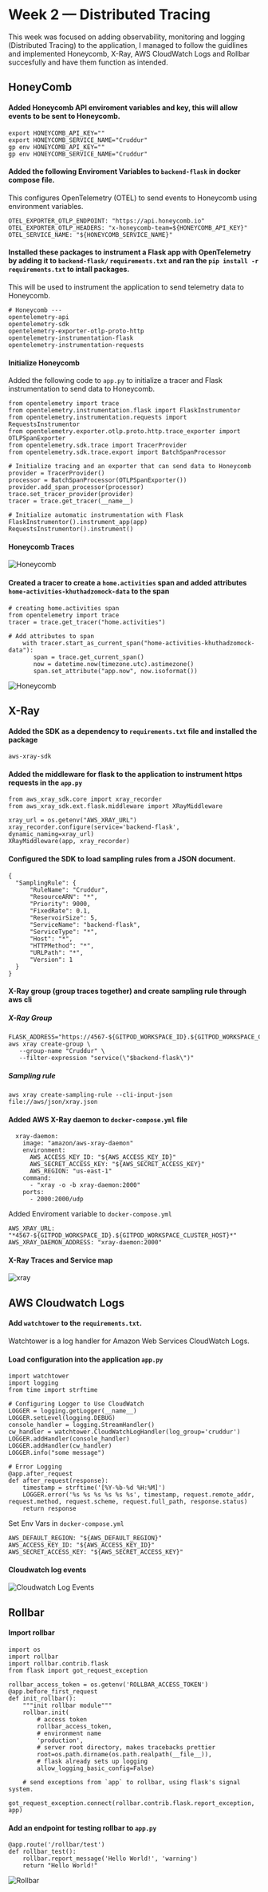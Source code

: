 # Week 2 — Distributed Tracing
This week was focused on adding observability, monitoring and logging (Distributed Tracing) to the application, I managed to follow the guidlines and implemented Honeycomb, X-Ray, AWS CloudWatch Logs and Rollbar succesfully and have them function as intended.

## HoneyComb
#### Added Honeycomb API enviroment variables and key, this will allow events to be sent to Honeycomb.
```
export HONEYCOMB_API_KEY=""
export HONEYCOMB_SERVICE_NAME="Cruddur"
gp env HONEYCOMB_API_KEY=""
gp env HONEYCOMB_SERVICE_NAME="Cruddur"
```
#### Added the following Enviroment Variables to ```backend-flask``` in docker compose file.
This configures OpenTelemetry (OTEL) to send events to Honeycomb using environment variables.
```
OTEL_EXPORTER_OTLP_ENDPOINT: "https://api.honeycomb.io"
OTEL_EXPORTER_OTLP_HEADERS: "x-honeycomb-team=${HONEYCOMB_API_KEY}"
OTEL_SERVICE_NAME: "${HONEYCOMB_SERVICE_NAME}"
```
#### Installed these packages to instrument a Flask app with OpenTelemetry by adding it to ```backend-flask/``` ```requirements.txt``` and ran the ```pip install -r requirements.txt``` to intall packages.
This will be used to instrument the application to send telemetry data to Honeycomb.

```
# Honeycomb ---
opentelemetry-api 
opentelemetry-sdk 
opentelemetry-exporter-otlp-proto-http 
opentelemetry-instrumentation-flask 
opentelemetry-instrumentation-requests
```
#### Initialize Honeycomb
Added the following code to ```app.py``` to initialize a tracer and Flask instrumentation to send data to Honeycomb.
```
from opentelemetry import trace
from opentelemetry.instrumentation.flask import FlaskInstrumentor
from opentelemetry.instrumentation.requests import RequestsInstrumentor
from opentelemetry.exporter.otlp.proto.http.trace_exporter import OTLPSpanExporter
from opentelemetry.sdk.trace import TracerProvider
from opentelemetry.sdk.trace.export import BatchSpanProcessor
```
```
# Initialize tracing and an exporter that can send data to Honeycomb
provider = TracerProvider()
processor = BatchSpanProcessor(OTLPSpanExporter())
provider.add_span_processor(processor)
trace.set_tracer_provider(provider)
tracer = trace.get_tracer(__name__)
```
```
# Initialize automatic instrumentation with Flask
FlaskInstrumentor().instrument_app(app)
RequestsInstrumentor().instrument()
```
#### Honeycomb Traces
![Honeycomb](assets/honeycomb.png)
#### Created a tracer to create a ```home.activities``` span and added attributes ```home-activities-khuthadzomock-data``` to the span
```
# creating home.activities span
from opentelemetry import trace
tracer = trace.get_tracer("home.activities")
```
```
# Add attributes to span
    with tracer.start_as_current_span("home-activities-khuthadzomock-data"):
       span = trace.get_current_span()
       now = datetime.now(timezone.utc).astimezone()
       span.set_attribute("app.now", now.isoformat())
```
![Honeycomb](assets/khuthadzomockdata.png)
## X-Ray
#### Added the SDK as a dependency to ```requirements.txt``` file and installed the package
```
aws-xray-sdk
```
#### Added the middleware for flask to the application to instrument https requests in the ```app.py```
```
from aws_xray_sdk.core import xray_recorder
from aws_xray_sdk.ext.flask.middleware import XRayMiddleware

xray_url = os.getenv("AWS_XRAY_URL")
xray_recorder.configure(service='backend-flask', dynamic_naming=xray_url)
XRayMiddleware(app, xray_recorder)
```
#### Configured the SDK to load sampling rules from a JSON document. 
```
{
  "SamplingRule": {
      "RuleName": "Cruddur",
      "ResourceARN": "*",
      "Priority": 9000,
      "FixedRate": 0.1,
      "ReservoirSize": 5,
      "ServiceName": "backend-flask",
      "ServiceType": "*",
      "Host": "*",
      "HTTPMethod": "*",
      "URLPath": "*",
      "Version": 1
  }
}
```
#### X-Ray group (group traces together) and create sampling rule through aws cli
##### X-Ray Group
```
FLASK_ADDRESS="https://4567-${GITPOD_WORKSPACE_ID}.${GITPOD_WORKSPACE_CLUSTER_HOST}"
aws xray create-group \
   --group-name "Cruddur" \
   --filter-expression "service(\"$backend-flask\")"
```
##### Sampling rule
```
aws xray create-sampling-rule --cli-input-json file://aws/json/xray.json
```
#### Added AWS X-Ray daemon to ```docker-compose.yml``` file
```
  xray-daemon:
    image: "amazon/aws-xray-daemon"
    environment:
      AWS_ACCESS_KEY_ID: "${AWS_ACCESS_KEY_ID}"
      AWS_SECRET_ACCESS_KEY: "${AWS_SECRET_ACCESS_KEY}"
      AWS_REGION: "us-east-1"
    command:
      - "xray -o -b xray-daemon:2000"
    ports:
      - 2000:2000/udp
```
Added Enviroment variable to ```docker-compose.yml```
```
AWS_XRAY_URL: "*4567-${GITPOD_WORKSPACE_ID}.${GITPOD_WORKSPACE_CLUSTER_HOST}*"
AWS_XRAY_DAEMON_ADDRESS: "xray-daemon:2000"
```
#### X-Ray Traces and Service map 
![xray](assets/xray.png)
## AWS Cloudwatch Logs
#### Add ```watchtower``` to the ```requirements.txt```.
Watchtower is a log handler for Amazon Web Services CloudWatch Logs.
#### Load configuration into the application ```app.py```
```
import watchtower
import logging
from time import strftime
```
```
# Configuring Logger to Use CloudWatch
LOGGER = logging.getLogger(__name__)
LOGGER.setLevel(logging.DEBUG)
console_handler = logging.StreamHandler()
cw_handler = watchtower.CloudWatchLogHandler(log_group='cruddur')
LOGGER.addHandler(console_handler)
LOGGER.addHandler(cw_handler)
LOGGER.info("some message")
```
```
# Error Logging
@app.after_request
def after_request(response):
    timestamp = strftime('[%Y-%b-%d %H:%M]')
    LOGGER.error('%s %s %s %s %s %s', timestamp, request.remote_addr, request.method, request.scheme, request.full_path, response.status)
    return response
```
Set Env Vars in ```docker-compose.yml```
```
AWS_DEFAULT_REGION: "${AWS_DEFAULT_REGION}"
AWS_ACCESS_KEY_ID: "${AWS_ACCESS_KEY_ID}"
AWS_SECRET_ACCESS_KEY: "${AWS_SECRET_ACCESS_KEY}"
```
#### Cloudwatch log events
![Cloudwatch Log Events](assets/cw.png)
## Rollbar

#### Import rollbar

```
import os
import rollbar
import rollbar.contrib.flask
from flask import got_request_exception
```
```
rollbar_access_token = os.getenv('ROLLBAR_ACCESS_TOKEN')
@app.before_first_request
def init_rollbar():
    """init rollbar module"""
    rollbar.init(
        # access token
        rollbar_access_token,
        # environment name
        'production',
        # server root directory, makes tracebacks prettier
        root=os.path.dirname(os.path.realpath(__file__)),
        # flask already sets up logging
        allow_logging_basic_config=False)

    # send exceptions from `app` to rollbar, using flask's signal system.
    got_request_exception.connect(rollbar.contrib.flask.report_exception, app)
```
#### Add an endpoint for testing rollbar to ```app.py```
```
@app.route('/rollbar/test')
def rollbar_test():
    rollbar.report_message('Hello World!', 'warning')
    return "Hello World!"
```
![Rollbar](assets/Rollbar.png)
